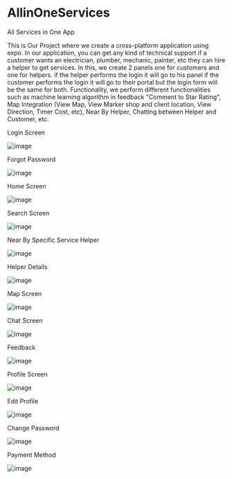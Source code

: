 # AllinOneServices
All Services in One App

This is Our Project where we create a cross-platform application using expo. In our application, you can get any kind of technical support if a customer wants an electrician, plumber, mechanic, painter, etc they can hire a helper to get services. In this, we create 2 panels one for customers and one for helpers. if the helper performs the login it will go to his panel if the customer performs the login it will go to their portal but the login form will be the same for both. Functionality, we perform different functionalities such as machine learning algorithm in feedback "Comment to Star Rating", Map Integration (View Map, View Marker shop and client location, View Direction, Timer Cost, etc), Near By Helper, Chatting between Helper and Customer, etc.


Login Screen

![image](https://user-images.githubusercontent.com/57446794/183334667-cf5258d4-b805-4a95-9df7-40a69d213133.png)

Forgot Password

![image](https://user-images.githubusercontent.com/57446794/183334751-b1e27c90-83ef-4c7e-a885-6e1257bbc7ce.png)

Home Screen

![image](https://user-images.githubusercontent.com/57446794/183334807-da476fa4-560c-4db4-ba33-4c95d60f2803.png)

Search Screen

![image](https://user-images.githubusercontent.com/57446794/183334828-7a83aea5-f8c1-4199-b15b-9770807b8b2c.png)

Near By Specific Service Helper

![image](https://user-images.githubusercontent.com/57446794/183335740-2603fda8-2ac5-4421-81d0-93f18f368dbb.png)

Helper Details

![image](https://user-images.githubusercontent.com/57446794/183335582-7d78a0ed-825f-429b-9718-e809f6be6399.png)

Map Screen

![image](https://user-images.githubusercontent.com/57446794/183335110-f8265a81-22f8-4df2-ad32-627a0bfa9820.png)

Chat Screen

![image](https://user-images.githubusercontent.com/57446794/183335146-be1cc3d9-1c19-46b0-ba61-be77e4e9fb3d.png)

Feedback

![image](https://user-images.githubusercontent.com/57446794/183335174-7376b867-d918-43a0-a5b0-34cd634fb24b.png)

Profile Screen

![image](https://user-images.githubusercontent.com/57446794/183335231-79db4b51-ba88-4597-8498-94bff29669c9.png)

Edit Profile

![image](https://user-images.githubusercontent.com/57446794/183335266-73b9ca10-ddca-456f-b90d-305a174885f6.png)

Change Password

![image](https://user-images.githubusercontent.com/57446794/183335302-372f6c3d-4cb1-4187-beb5-0e12075f9232.png)

Payment Method

![image](https://user-images.githubusercontent.com/57446794/183335325-f47943f5-02f8-4914-9228-293644eb27eb.png)



